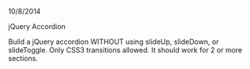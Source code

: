 10/8/2014

jQuery Accordion

Build a jQuery accordion WITHOUT using slideUp, slideDown, or slideToggle. Only CSS3 transitions allowed. It should work for 2 or more sections.
